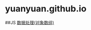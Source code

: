 # yuanyuan.github.io
##JS
[数据处理(对象数组)](https://github.com/zyy782/yuanyuan.github.io/blob/main/20210823/zz.md)
